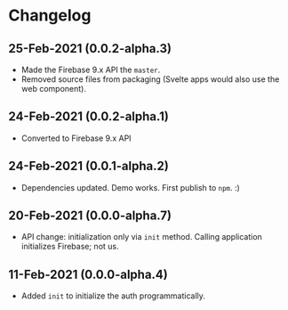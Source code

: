 # Changelog

## 25-Feb-2021 (0.0.2-alpha.3)

- Made the Firebase 9.x API the `master`.
- Removed source files from packaging (Svelte apps would also use the web component).

## 24-Feb-2021 (0.0.2-alpha.1)

- Converted to Firebase 9.x API

## 24-Feb-2021 (0.0.1-alpha.2)

- Dependencies updated. Demo works. First publish to `npm`. :)

## 20-Feb-2021 (0.0.0-alpha.7)

- API change: initialization only via `init` method. Calling application initializes Firebase; not us.

## 11-Feb-2021 (0.0.0-alpha.4)

- Added `init` to initialize the auth programmatically.
